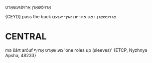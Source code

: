 
אַרויפֿשאַרן
אַרויפֿגעשאַרט

{CEYD}
pass the buck אַרויפֿשאַרן דאָס אַחריות אױף יענעם

CENTRAL
========

mə šárt aróuf מע שאַרט אַרויף 'one roles up (sleeves)' {ETCP, Nyzhnya Apsha, 48233}